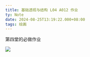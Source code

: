 ```yaml
---
title: 基础透视与结构 L04 A012 作业
ty: Note
date: 2024-08-25T13:19:22.000+08:00
tags: 绘画
---
```


第四堂的必做作业

![](https://oss.443eb9.dev/islandsmedia/18/work.png)
